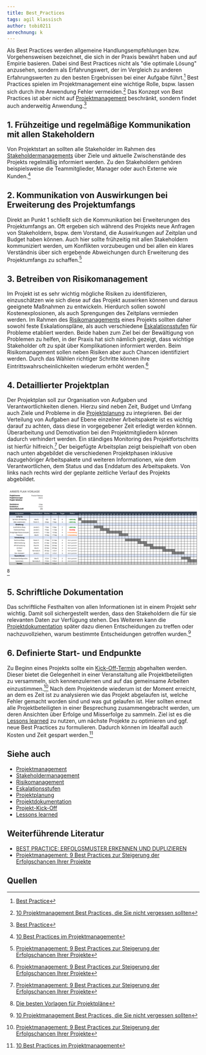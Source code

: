 ```yaml
---
title: Best_Practices
tags: agil klassisch
author: tobi0211
anrechnung: k
---
```


Als Best Practices werden allgemeine Handlungsempfehlungen bzw. Vorgehensweisen bezeichnet, die sich in der Praxis bewährt haben und auf Empirie basieren. Dabei sind Best Practices nicht als "die optimale Lösung" anzusehen, sondern als Erfahrungswert, der im Vergleich zu anderen Erfahrungswerten zu den besten Ergebnissen bei einer Aufgabe führt.[^1] Best Practices spielen im Projektmanagement eine wichtige Rolle, bspw. lassen sich durch ihre Anwendung Fehler vermeiden.[^5] Das Konzept von Best Practices ist aber nicht auf [Projektmanagement](Projektmanagement.md) beschränkt, sondern findet auch anderweitig Anwendung.[^1]


## 1. Frühzeitige und regelmäßige Kommunikation mit allen Stakeholdern
Von Projektstart an sollten alle Stakeholder im Rahmen des [Stakeholdermanagements](Stakeholdermanagement.md) über Ziele und aktuelle Zwischenstände des Projekts regelmäßig informiert werden. Zu den Stakeholdern gehören beispielsweise die Teammitglieder, Manager oder auch Externe wie Kunden.[^2] 

## 2. Kommunikation von Auswirkungen bei Erweiterung des Projektumfangs
Direkt an Punkt 1 schließt sich die Kommunikation bei Erweiterungen des Projektumfangs an. Oft ergeben sich während des Projekts neue Anfragen von Stakeholdern, bspw. dem Vorstand, die Auswirkungen auf Zeitplan und Budget haben können. Auch hier sollte frühzeitig mit allen Stakeholdern kommuniziert werden, um Konflikten vorzubeugen und bei allen ein klares Verständnis über sich ergebende Abweichungen durch Erweiterung des Projektumfangs zu schaffen.[^3] 

## 3. Betreiben von Risikomanagement
Im Projekt ist es sehr wichtig mögliche Risiken zu identifizieren, einzuschätzen wie sich diese auf das Projekt auswirken können und daraus geeignete Maßnahmen zu entwickeln. Hierdurch sollen sowohl Kostenexplosionen, als auch Sprengungen des Zeitplans vermieden werden. Im Rahmen des [Risikomanagements](Risikomanagement.md) eines Projekts sollten daher sowohl feste Eskalationspläne, als auch verschiedene [Eskalationsstufen](Eskalationsstufen.md) für Probleme etabliert werden. Beide haben zum Ziel bei der Bewältigung von Problemen zu helfen, in der Praxis hat sich nämlich gezeigt, dass wichtige Stakeholder oft zu spät über Komplikationen informiert werden. Beim Risikomanagement sollen neben Risiken aber auch Chancen identifiziert werden. Durch das Wählen richtiger Schritte können ihre Eintrittswahrscheinlichkeiten wiederum erhöht werden.[^3] 

## 4. Detaillierter Projektplan
Der Projektplan soll zur Organisation von Aufgaben und Verantwortlichkeiten dienen. Hierzu sind neben Zeit, Budget und Umfang auch Ziele und Probleme in die [Projektplanung](Projektplanung.md) zu integrieren. Bei der Verteilung von Aufgaben auf Ebene einzelner Arbeitspakete ist es wichtig darauf zu achten, dass diese in vorgegebener Zeit erledigt werden können. Überarbeitung und Demotivation bei den Projektmitgliedern können dadurch verhindert werden. Ein ständiges Monitoring des Projektfortschritts ist hierfür hilfreich.[^3]
Der beigefügte Arbeitsplan zeigt beispielhaft von oben nach unten abgebildet die verschiedenen Projektphasen inklusive dazugehöriger Arbeitspakete und weiteren Informationen, wie dem Verantwortlichen, dem Status und das Enddatum des Arbeitspakets. Von links nach rechts wird der geplante zeitliche Verlauf des Projekts abgebildet.

![IC-Work-Plan-Template-GERMAN.png](Best_Practices/IC-Work-Plan-Template-GERMAN.png)[^4]

## 5. Schriftliche Dokumentation
Das schriftliche Festhalten von allen Informationen ist in einem Projekt sehr wichtig. Damit soll sichergestellt werden, dass den Stakeholdern die für sie relevanten Daten zur Verfügung stehen. Des Weiteren kann die [Projektdokumentation](Projektdokumentation.md) später dazu dienen Entscheidungen zu treffen oder nachzuvollziehen, warum bestimmte Entscheidungen getroffen wurden.[^5] 

## 6. Definierte Start- und Endpunkte
Zu Beginn eines Projekts sollte ein [Kick-Off-Termin](Projekt_Kick_Off.md) abgehalten werden. Dieser bietet die Gelegenheit in einer Veranstaltung alle Projektbeteiligten zu versammeln, sich kennenzulernen und auf das gemeinsame Arbeiten einzustimmen.[^3] Nach dem Projektende wiederum ist der Moment erreicht, an dem es Zeit ist zu analysieren wie das Projekt abgelaufen ist, welche Fehler gemacht worden sind und was gut gelaufen ist. Hier sollten erneut alle Projektbeteiligten in einer Besprechung zusammengebracht werden, um deren Ansichten über Erfolge und Misserfolge zu sammeln. Ziel ist es die [Lessons learned](Lessons_Learned.md) zu nutzen, um nächste Projekte zu optimieren und ggf. neue Best Practices zu formulieren. Dadurch können im Idealfall auch Kosten und Zeit gespart werden.[^2]

## Siehe auch

* [Projektmanagement](Projektmanagement.md)
* [Stakeholdermanagement](Stakeholdermanagement.md)
* [Risikomanagement](Risikomanagement.md)
* [Eskalationsstufen](Eskalationsstufen.md)
* [Projektplanung](Projektplanung.md)
* [Projektdokumentation](Projektdokumentation.md)
* [Projekt-Kick-Off](Projekt_Kick_Off.md)
* [Lessons learned](Lessons_Learned.md)

## Weiterführende Literatur

* [BEST PRACTICE: ERFOLGSMUSTER ERKENNEN UND DUPLIZIEREN](https://www.personalmanagement.info/hr-know-how/fachartikel/detail/best-practice-erfolgsmuster-erkennen-und-duplizieren/)
* [Projektmanagement: 9 Best Practices zur Steigerung der Erfolgschancen Ihrer Projekte](https://www.pebco.ag/impuls/projektmanagement-9-best-practices-zur-steigerung-der-erfolgschancen-ihrer-projekte/)

## Quellen

[^1]: [Best Practice](https://www.projektmagazin.de/glossarterm/best-practice) 
[^2]: [10 Best Practices im Projektmanagement](https://www.wrike.com/de/blog/10-best-practices-im-projektmanagement/)
[^3]: [Projektmanagement: 9 Best Practices zur Steigerung der Erfolgschancen Ihrer Projekte](https://www.pebco.ag/impuls/projektmanagement-9-best-practices-zur-steigerung-der-erfolgschancen-ihrer-projekte/)
[^4]: [Die besten Vorlagen für Projektpläne](https://de.smartsheet.com/top-excel-project-plan-templates)
[^5]: [10 Projektmanagement Best Practices, die Sie nicht vergessen sollten](https://www.wrike.com/de/blog/projektmanagement-best-practices-infografik/)

